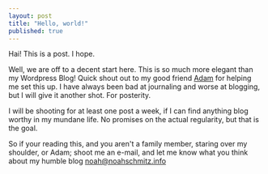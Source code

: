 ```yaml
---
layout: post
title: "Hello, world!"
published: true
---
```


Hai! This is a post. I hope.

Well, we are off to a decent start here. This is so much more elegant than my Wordpress Blog! Quick shout out to my good friend [Adam](http://blog.adamhovorka.com) for helping me set this up. I have always been bad at journaling and worse at blogging, but I will give it another shot. For posterity. 

I will be shooting for at least one post a week, if I can find anything blog worthy in my mundane life. No promises on the actual regularity, but that is the goal. 

So if your reading this, and you aren't a family member, staring over my shoulder, or Adam; shoot me an e-mail, and let me know what you think about my humble blog [noah@noahschmitz.info](mailto:noah@noahschmitz.info)